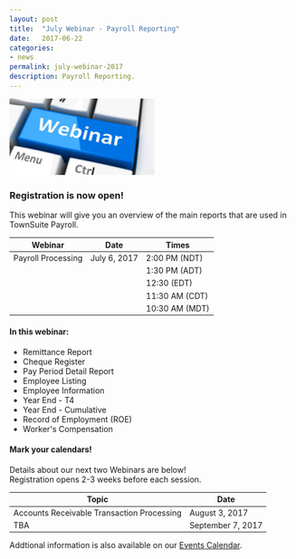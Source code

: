 ```yaml
---
layout: post
title:  "July Webinar - Payroll Reporting"
date:   2017-06-22
categories:
- news
permalink: july-webinar-2017
description: Payroll Reporting.
---
```


![Webinar](/images/webinar.png "Webinar")


### **Registration is now open!** 

This webinar will give you an overview of the main reports that are used in TownSuite Payroll.


| Webinar | Date | Times |
| ---- | ---- | ---- |
| Payroll Processing | July 6, 2017 | 2:00 PM (NDT) |
| | | 1:30 PM (ADT) |
| | | 12:30 (EDT) |
| | | 11:30 AM (CDT) |
| | | 10:30 AM (MDT) |

#### **In this webinar:**  

- Remittance Report
- Cheque Register
- Pay Period Detail Report
- Employee Listing
- Employee Information
- Year End - T4
- Year End - Cumulative
- Record of Employment (ROE)
- Worker's Compensation


#### **Mark your calendars!**

Details about our next two Webinars are below!  
Registration opens 2-3 weeks before each session.

| Topic | Date |
| ---- | ---- |
| Accounts Receivable Transaction Processing | August 3, 2017 |
| TBA | September 7, 2017 |

Addtional information is also available on our [Events Calendar](https://townsuite.com/events).
